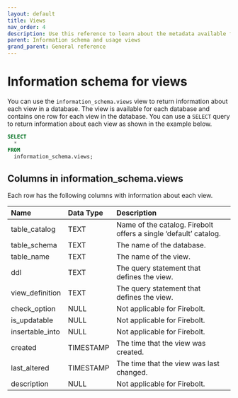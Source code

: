 ```yaml
---
layout: default
title: Views
nav_order: 4
description: Use this reference to learn about the metadata available for Firebolt views using the information schema.
parent: Information schema and usage views
grand_parent: General reference
---
```


# Information schema for views
You can use the `information_schema.views` view to return information about each view in a database. The view is available for each database and contains one row for each view in the database. You can use a `SELECT` query to return information about each view as shown in the example below.

```sql
SELECT
  *
FROM
  information_schema.views;
```

## Columns in information_schema.views

Each row has the following columns with information about each view.

| Name                        | Data Type   | Description |
| :---------------------------| :-----------| :-----------|
| table_catalog               | TEXT      | Name of the catalog. Firebolt offers a single ‘default’ catalog. |
| table_schema                | TEXT      | The name of the database. |
| table_name                  | TEXT      | The name of the view. |
| ddl                         | TEXT      | The query statement that defines the view. |
| view_definition             | TEXT      | The query statement that defines the view. |
| check_option                | NULL        | Not applicable for Firebolt. |
| is_updatable                | NULL        | Not applicable for Firebolt. |
| insertable_into             | NULL        | Not applicable for Firebolt. |
| created                     | TIMESTAMP   | The time that the view was created. |
| last_altered                | TIMESTAMP   | The time that the view was last changed. |
| description                 | NULL        | Not applicable for Firebolt. |
